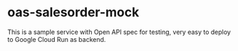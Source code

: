 # oas-salesorder-mock
This is a sample service with Open API spec for testing, very easy to deploy to Google Cloud Run as backend.
